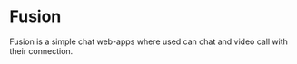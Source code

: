 # Fusion
Fusion is a simple chat web-apps where used can chat and video call with their connection.
